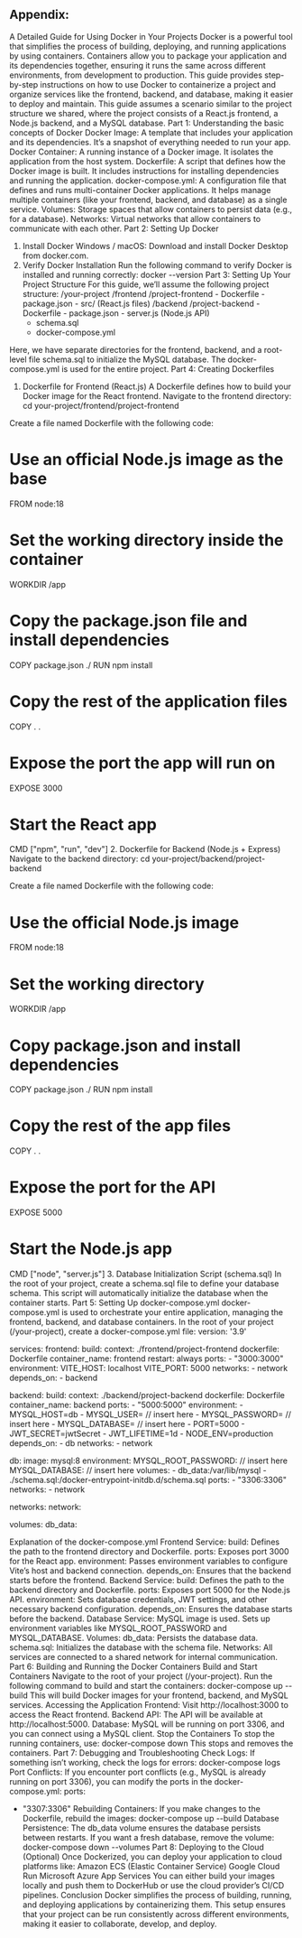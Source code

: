 ## Appendix: 

A Detailed Guide for Using Docker in Your Projects
Docker is a powerful tool that simplifies the process of building, deploying, and running applications by using containers. Containers allow you to package your application and its dependencies together, ensuring it runs the same across different environments, from development to production. This guide provides step-by-step instructions on how to use Docker to containerize a project and organize services like the frontend, backend, and database, making it easier to deploy and maintain.
This guide assumes a scenario similar to the project structure we shared, where the project consists of a React.js frontend, a Node.js backend, and a MySQL database.
Part 1: Understanding the basic concepts of Docker
Docker Image: A template that includes your application and its dependencies. It’s a snapshot of everything needed to run your app.
Docker Container: A running instance of a Docker image. It isolates the application from the host system.
Dockerfile: A script that defines how the Docker image is built. It includes instructions for installing dependencies and running the application.
docker-compose.yml: A configuration file that defines and runs multi-container Docker applications. It helps manage multiple containers (like your frontend, backend, and database) as a single service.
Volumes: Storage spaces that allow containers to persist data (e.g., for a database).
Networks: Virtual networks that allow containers to communicate with each other.
Part 2: Setting Up Docker
1. Install Docker
Windows / macOS: Download and install Docker Desktop from docker.com.
2. Verify Docker Installation
Run the following command to verify Docker is installed and running correctly:
docker --version
Part 3: Setting Up Your Project Structure
For this guide, we’ll assume the following project structure:
/your-project
   /frontend
      /project-frontend
         - Dockerfile
         - package.json
         - src/ (React.js files)
   /backend
      /project-backend
         - Dockerfile
         - package.json
         - server.js (Node.js API)
   - schema.sql
   - docker-compose.yml

Here, we have separate directories for the frontend, backend, and a root-level file schema.sql to initialize the MySQL database. The docker-compose.yml is used for the entire project.
Part 4: Creating Dockerfiles
1. Dockerfile for Frontend (React.js)
A Dockerfile defines how to build your Docker image for the React frontend.
Navigate to the frontend directory:
cd your-project/frontend/project-frontend

Create a file named Dockerfile with the following code:


# Use an official Node.js image as the base
FROM node:18

# Set the working directory inside the container
WORKDIR /app

# Copy the package.json file and install dependencies
COPY package.json ./
RUN npm install

# Copy the rest of the application files
COPY . .

# Expose the port the app will run on
EXPOSE 3000

# Start the React app
CMD ["npm", "run", "dev"]
2. Dockerfile for Backend (Node.js + Express)
Navigate to the backend directory:
cd your-project/backend/project-backend

Create a file named Dockerfile with the following code:
# Use the official Node.js image
FROM node:18

# Set the working directory
WORKDIR /app

# Copy package.json and install dependencies
COPY package.json ./
RUN npm install

# Copy the rest of the app files
COPY . .

# Expose the port for the API
EXPOSE 5000

# Start the Node.js app
CMD ["node", "server.js"]
3. Database Initialization Script (schema.sql)
In the root of your project, create a schema.sql file to define your database schema. This script will automatically initialize the database when the container starts.
Part 5: Setting Up docker-compose.yml
docker-compose.yml is used to orchestrate your entire application, managing the frontend, backend, and database containers.
In the root of your project (/your-project), create a docker-compose.yml file:
version: '3.9'

services:
  frontend:
    build: 
      context: ./frontend/project-frontend
      dockerfile: Dockerfile
    container_name: frontend
    restart: always
    ports:
      - "3000:3000"
    environment:
      VITE_HOST: localhost
      VITE_PORT: 5000
    networks:
     - network
    depends_on:
      - backend

  backend:
    build:
      context: ./backend/project-backend
      dockerfile: Dockerfile
    container_name: backend
    ports:
      - "5000:5000"
    environment:
      - MYSQL_HOST=db
      - MYSQL_USER= // insert here
      - MYSQL_PASSWORD= // insert here
      - MYSQL_DATABASE= // insert here
      - PORT=5000
      - JWT_SECRET=jwtSecret
      - JWT_LIFETIME=1d
      - NODE_ENV=production
    depends_on:
      - db
    networks:
     - network

  db:
    image: mysql:8
    environment:
      MYSQL_ROOT_PASSWORD: // insert here
      MYSQL_DATABASE: // insert here
    volumes:
      - db_data:/var/lib/mysql
      - ./schema.sql:/docker-entrypoint-initdb.d/schema.sql
    ports:
      - "3306:3306"
    networks:
     - network

networks:
  network:

volumes:
  db_data:

Explanation of the docker-compose.yml
Frontend Service:
build: Defines the path to the frontend directory and Dockerfile.
ports: Exposes port 3000 for the React app.
environment: Passes environment variables to configure Vite’s host and backend connection.
depends_on: Ensures that the backend starts before the frontend.
Backend Service:
build: Defines the path to the backend directory and Dockerfile.
ports: Exposes port 5000 for the Node.js API.
environment: Sets database credentials, JWT settings, and other necessary backend configuration.
depends_on: Ensures the database starts before the backend.
Database Service:
MySQL image is used.
Sets up environment variables like MYSQL_ROOT_PASSWORD and MYSQL_DATABASE.
Volumes:
db_data: Persists the database data.
schema.sql: Initializes the database with the schema file.
Networks: All services are connected to a shared network for internal communication.
Part 6: Building and Running the Docker Containers
Build and Start Containers
Navigate to the root of your project (/your-project).
Run the following command to build and start the containers: docker-compose up --build
This will build Docker images for your frontend, backend, and MySQL services. 
Accessing the Application
Frontend: Visit http://localhost:3000 to access the React frontend.
Backend API: The API will be available at http://localhost:5000.
Database: MySQL will be running on port 3306, and you can connect using a MySQL client.
Stop the Containers
To stop the running containers, use: docker-compose down
This stops and removes the containers.
Part 7: Debugging and Troubleshooting
Check Logs: If something isn’t working, check the logs for errors: docker-compose logs
Port Conflicts: If you encounter port conflicts (e.g., MySQL is already running on port 3306), you can modify the ports in the docker-compose.yml: 
ports:
  - "3307:3306"
Rebuilding Containers: If you make changes to the Dockerfile, rebuild the images:
docker-compose up --build
Database Persistence: The db_data volume ensures the database persists between restarts. If you want a fresh database, remove the volume:
docker-compose down --volumes
Part 8: Deploying to the Cloud (Optional)
Once Dockerized, you can deploy your application to cloud platforms like:
Amazon ECS (Elastic Container Service)
Google Cloud Run
Microsoft Azure App Services
You can either build your images locally and push them to DockerHub or use the cloud provider’s CI/CD pipelines.
Conclusion
Docker simplifies the process of building, running, and deploying applications by containerizing them. This setup ensures that your project can be run consistently across different environments, making it easier to collaborate, develop, and deploy.

